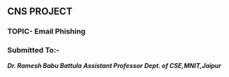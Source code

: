 ## CNS PROJECT
### TOPIC- Email Phishing                                  
### Submitted To:-
***Dr. Ramesh Babu Battula***
***Assistant Professor***
***Dept. of CSE,MNIT,Jaipur***
